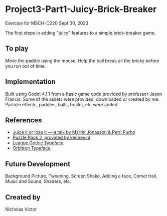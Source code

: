# Project3-Part1-Juicy-Brick-Breaker

Exercise for MSCH-C220
Sept 30, 2023

The first steps in adding "juicy" features to a simple brick-breaker game.

## To play

Move the paddle using the mouse. Help the ball break all the bricks before you run out of time.


## Implementation

Built using Godot 4.1.1 from a basic game code provided by professor Jason Francis.
Some of the assets were provided, downloaded or created by me. Particle effects, paddles, balls, bricks, etc were added


## References
 * [Juice it or lose it — a talk by Martin Jonasson & Petri Purho](https://www.youtube.com/watch?v=Fy0aCDmgnxg)
 * [Puzzle Pack 2, provided by kenney.nl](https://kenney.nl/assets/puzzle-pack-2)
 * [League Gothic Typeface](https://www.theleagueofmoveabletype.com/league-gothic)
 * [Orbitron Typeface](https://www.theleagueofmoveabletype.com/orbitron)
 

## Future Development

Background Picture, Tweening, Screen Shake, Adding a face, Comet trail, Music and Sound, Shaders, etc.


## Created by
Nicholas Victor
